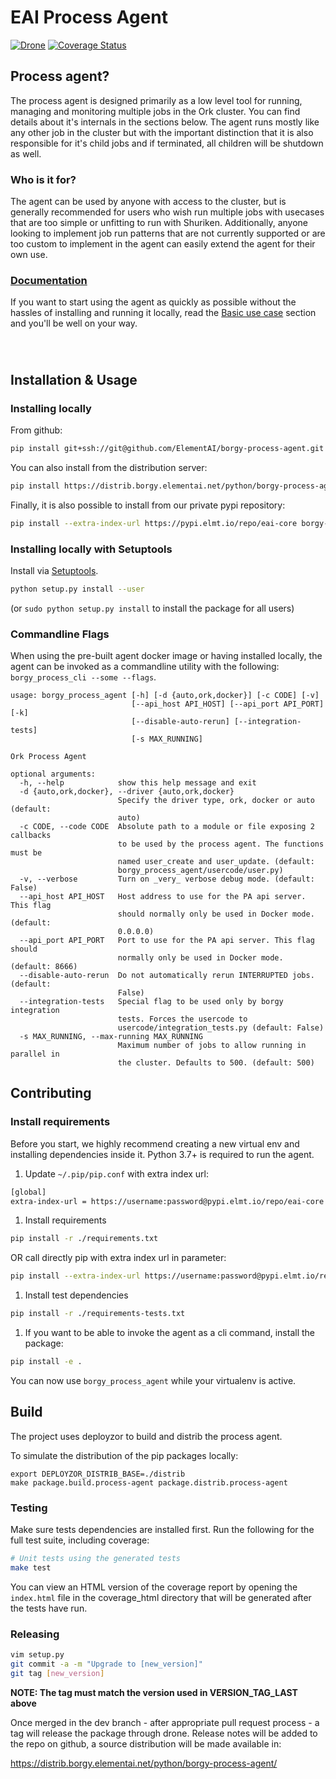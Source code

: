 # EAI Process Agent

[![Drone](https://drone.elementai.com:8443/api/badges/ElementAI/borgy-process-agent/status.svg?branch=dev)](https://drone.elementai.com:8443/ElementAI/borgy-process-agent)
[![Coverage Status](https://coveralls.io/repos/github/ElementAI/borgy-process-agent/badge.svg?branch=master&t=zqIPKC)](https://coveralls.io/github/ElementAI/borgy-process-agent)

## Process agent?
The process agent is designed primarily as a low level tool for running, managing and monitoring multiple jobs in the
Ork cluster. You can find details about it's internals in the sections below.
The agent runs mostly like any other job in the cluster but with the important distinction that it is also
responsible for it's child jobs and if terminated, all children will be shutdown as well.

### Who is it for?
The agent can be used by anyone with access to the cluster, but is generally recommended for users who wish
run multiple jobs with usecases that are too simple or unfitting to run with Shuriken. Additionally, anyone looking
to implement job run patterns that are not currently supported or are too custom to implement in the agent can
easily extend the agent for their own use.

### [Documentation](tutorial.md)

If you want to start using the agent as quickly as possible without the hassles of installing
and running it locally, read the [Basic use case](tutorial.md#basic-usage) section and you'll be well on your way.

###
<br />

## Installation & Usage

### Installing locally

From github:
```sh
pip install git+ssh://git@github.com/ElementAI/borgy-process-agent.git
```

You can also install from the distribution server:
```sh
pip install https://distrib.borgy.elementai.net/python/borgy-process-agent/borgy-process-agent-[version].tar.gz
```

Finally, it is also possible to install from our private pypi repository:

```sh
pip install --extra-index-url https://pypi.elmt.io/repo/eai-core borgy-process-agent==[version]
```

### Installing locally with Setuptools

Install via [Setuptools](https://pypi.python.org/pypi/setuptools).

```sh
python setup.py install --user
```
(or `sudo python setup.py install` to install the package for all users)

### Commandline Flags
When using the pre-built agent docker image or having installed locally, the agent
can be invoked as a commandline utility with the following: `borgy_process_cli --some --flags`.

```text
usage: borgy_process_agent [-h] [-d {auto,ork,docker}] [-c CODE] [-v]
                           [--api_host API_HOST] [--api_port API_PORT] [-k]
                           [--disable-auto-rerun] [--integration-tests]
                           [-s MAX_RUNNING]

Ork Process Agent

optional arguments:
  -h, --help            show this help message and exit
  -d {auto,ork,docker}, --driver {auto,ork,docker}
                        Specify the driver type, ork, docker or auto (default:
                        auto)
  -c CODE, --code CODE  Absolute path to a module or file exposing 2 callbacks
                        to be used by the process agent. The functions must be
                        named user_create and user_update. (default:
                        borgy_process_agent/usercode/user.py)
  -v, --verbose         Turn on _very_ verbose debug mode. (default: False)
  --api_host API_HOST   Host address to use for the PA api server. This flag
                        should normally only be used in Docker mode. (default:
                        0.0.0.0)
  --api_port API_PORT   Port to use for the PA api server. This flag should
                        normally only be used in Docker mode. (default: 8666)
  --disable-auto-rerun  Do not automatically rerun INTERRUPTED jobs. (default:
                        False)
  --integration-tests   Special flag to be used only by borgy integration
                        tests. Forces the usercode to
                        usercode/integration_tests.py (default: False)
  -s MAX_RUNNING, --max-running MAX_RUNNING
                        Maximum number of jobs to allow running in parallel in
                        the cluster. Defaults to 500. (default: 500)
```

## Contributing

### Install requirements

Before you start, we highly recommend creating a new virtual env and installing dependencies inside it.
Python 3.7+ is required to run the agent.

1. Update `~/.pip/pip.conf` with extra index url:
```sh
[global]
extra-index-url = https://username:password@pypi.elmt.io/repo/eai-core
```
1. Install requirements
```sh
pip install -r ./requirements.txt
```
OR call directly pip with extra index url in parameter:
```sh
pip install --extra-index-url https://username:password@pypi.elmt.io/repo/eai-core -r ./requirements.txt
```
1. Install test dependencies
```sh
pip install -r ./requirements-tests.txt
```
1. If you want to be able to invoke the agent as a cli command, install the package:
```sh
pip install -e .
```
You can now use `borgy_process_agent` while your virtualenv is active.

## Build

The project uses deployzor to build and distrib the process agent.

To simulate the distribution of the pip packages locally:
```
export DEPLOYZOR_DISTRIB_BASE=./distrib
make package.build.process-agent package.distrib.process-agent
```

### Testing

Make sure tests dependencies are installed first.
Run the following for the full test suite, including coverage:

```sh
# Unit tests using the generated tests
make test
```
You can view an HTML version of the coverage report by opening the `index.html` file in the
coverage_html directory that will be generated after the tests have run.

### Releasing

```sh
vim setup.py
git commit -a -m "Upgrade to [new_version]"
git tag [new_version]
```

**NOTE: The tag must match the version used in VERSION_TAG_LAST above**

Once merged in the dev branch - after appropriate pull request process - a tag will
release the package through drone. Release notes will be added to the repo on github,
a source distribution will be made available in:

https://distrib.borgy.elementai.net/python/borgy-process-agent/